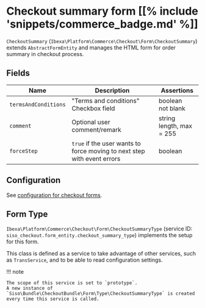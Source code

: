 # Checkout summary form [[% include 'snippets/commerce_badge.md' %]]

`CheckoutSummary` (`Ibexa\Platform\Commerce\Checkout\Form\CheckoutSummary`) extends `AbstractFormEntity`
and manages the HTML form for order summary in checkout process.

## Fields

|Name|Description|Assertions|
|--- |--- |--- |
|`termsAndConditions`|"Terms and conditions" Checkbox field|boolean</br>not blank|
|`comment`|Optional user comment/remark|string</br>length, max = 255|
|`forceStep`|`true` if the user wants to force moving to next step with event errors|boolean|

## Configuration

See [configuration for checkout forms](configuration_for_checkout_forms.md).

## Form Type

`Ibexa\Platform\Commerce\Checkout\Form\CheckoutSummaryType`
(service ID: `siso_checkout.form_entity.checkout_summary_type`)
implements the setup for this form.

This class is defined as a service to take advantage of other services, such as `TransService`,
and to be able to read configuration settings.

!!! note

    The scope of this service is set to `prototype`.
    A new instance of  `Siso\Bundle\CheckoutBundle\Form\Type\CheckoutSummaryType` is created every time this service is called.
